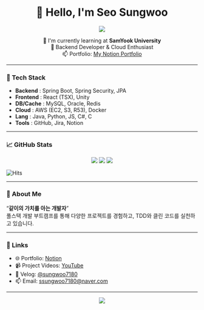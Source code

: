 <h1 align="center">👋 Hello, I'm Seo Sungwoo</h1>

<p align="center">
  <img src="https://capsule-render.vercel.app/api?type=waving&color=000000&height=200&section=header&text=Seo%20Sungwoo&fontSize=50&fontColor=ffffff"/>
</p>

<p align="center">
  🔭 I'm currently learning at <strong>SamYook University</strong><br>
  🌱 Backend Developer & Cloud Enthusiast<br>
  📫 Portfolio: <a href="https://praymeyer.notion.site/c424c4c24f4e4c0881ac7afc215ee579">My Notion Portfolio</a>
</p>

---

### 🚀 Tech Stack

- **Backend** : Spring Boot, Spring Security, JPA  
- **Frontend** : React (TSX), Unity  
- **DB/Cache** : MySQL, Oracle, Redis  
- **Cloud** : AWS (EC2, S3, R53), Docker  
- **Lang** : Java, Python, JS, C#, C  
- **Tools** : GitHub, Jira, Notion

---

### 📈 GitHub Stats

<p align="center">
  <img src="https://github-readme-stats.vercel.app/api?username=sungwoo7180&show_icons=true&theme=dark" />
  <img src="https://github-readme-stats.vercel.app/api/top-langs/?username=sungwoo7180&layout=compact&theme=dark" />
  <img src="https://github-readme-streak-stats.herokuapp.com/?user=sungwoo7180&theme=dark" />
</p>

![Hits](https://hits.seeyoufarm.com/api/count/incr/badge.svg?url=https://github.com/sungwoo7180&title=views)

---

### 🧠 About Me

“**같이의 가치를 아는 개발자**”  
풀스택 개발 부트캠프를 통해 다양한 프로젝트를 경험하고, TDD와 클린 코드를 실천하고 있습니다.

---

### 🔗 Links

- 🌐 Portfolio: [Notion](https://praymeyer.notion.site/c424c4c24f4e4c0881ac7afc215ee579)
- 📹 Project Videos: [YouTube](https://youtu.be/0uFEH1CD_-0)
- 📝 Velog: [@sungwoo7180](https://velog.io/@sungwoo7180/posts)
- 📫 Email: ssungwoo7180@naver.com

---

<p align="center">
  <img src="https://capsule-render.vercel.app/api?type=waving&color=000000&height=150&section=footer"/>
</p>
